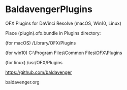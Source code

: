 # BaldavengerPlugins
OFX Plugins for DaVinci Resolve (macOS, Win10, Linux)

Place (plugin).ofx.bundle in Plugins directory:

(for macOS)
/Library/OFX/Plugins

(for win10)
C:\Program Files\Common Files\OFX\Plugins

(for linux)
/usr/OFX/Plugins


https://github.com/baldavenger

baldavenger.org

